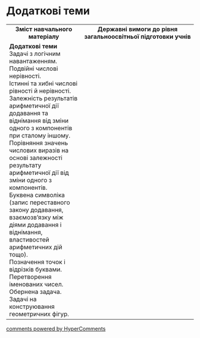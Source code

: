 <div id="hypercomments_widget" class="js-hypercomments-widget invisible"></div>

# Додаткові теми
<table>
  <tr>
    <td width="40%" align="center"><b>Зміст навчального матеріалу<b></td>
    <td width="60%" align="center"><b>Державні вимоги до рівня загальноосвітньої підготовки учнів</b></td>
  </tr>
  <tr>
    <td width="40%" style="vertical-align:top !important;"><b>Додаткові теми</b><br>
Задачі з логічним навантаженням. Подвійні числові нерівності. <br>
Істинні та хибні числові рівності й нерівності.<br>
Залежність результатів арифметичної дії додавання та віднімання від зміни одного з компонентів при сталому іншому.<br> 
Порівняння значень числових виразів на основі залежності результату арифметичної дії від зміни одного з компонентів. <br>
Буквена символіка (запис переставного закону додавання, взаємозв’язку між діями додавання і віднімання, властивостей арифметичних дій тощо). <br>
Позначення точок і відрізків буквами.<br>
Перетворення іменованих чисел. <br>
Обернена задача.<br>
Задачі на конструювання геометричних фігур.<br>
</td>
    <td width="60%" style="vertical-align:top !important;"></td>
  </tr>
</table>

<div class="js-hypercomments-container">
    <a href="http://hypercomments.com" class="hc-link" title="comments widget">comments powered by HyperComments</a>
</div>